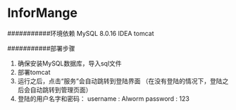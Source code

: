 # InforMange

###########环境依赖
MySQL 8.0.16
IDEA
tomcat

###########部署步骤
1. 确保安装MySQL数据库，导入sql文件
2. 部署tomcat
3. 运行之后，点击“服务”会自动跳转到登陆界面
	（在没有登陆的情况下，登陆之后会自动跳转到管理页面）
4. 登陆的用户名字和密码：
	  username : Alworm
	  password : 123



